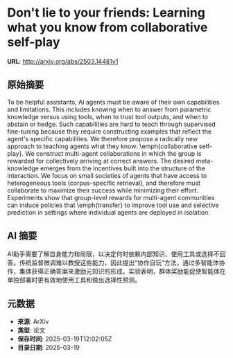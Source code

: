 # Don't lie to your friends: Learning what you know from collaborative self-play

**URL**: http://arxiv.org/abs/2503.14481v1

## 原始摘要

To be helpful assistants, AI agents must be aware of their own capabilities
and limitations. This includes knowing when to answer from parametric knowledge
versus using tools, when to trust tool outputs, and when to abstain or hedge.
Such capabilities are hard to teach through supervised fine-tuning because they
require constructing examples that reflect the agent's specific capabilities.
We therefore propose a radically new approach to teaching agents what they
know: \emph{collaborative self-play}. We construct multi-agent collaborations
in which the group is rewarded for collectively arriving at correct answers.
The desired meta-knowledge emerges from the incentives built into the structure
of the interaction. We focus on small societies of agents that have access to
heterogeneous tools (corpus-specific retrieval), and therefore must collaborate
to maximize their success while minimizing their effort. Experiments show that
group-level rewards for multi-agent communities can induce policies that
\emph{transfer} to improve tool use and selective prediction in settings where
individual agents are deployed in isolation.


## AI 摘要

AI助手需要了解自身能力和局限，以决定何时依赖内部知识、使用工具或选择不回答。传统监督微调难以教授这些能力，因此提出“协作自玩”方法，通过多智能体协作，集体获得正确答案来激励元知识的形成。实验表明，群体奖励能促使智能体在单独部署时更有效地使用工具和做出选择性预测。

## 元数据

- **来源**: ArXiv
- **类型**: 论文
- **保存时间**: 2025-03-19T12:02:05Z
- **目录日期**: 2025-03-19
